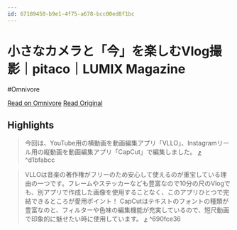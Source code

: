 ```yaml
---
id: 67189450-b9e1-4f75-a678-bcc00ed8f1bc
---
```


# 小さなカメラと「今」を楽しむVlog撮影｜pitaco｜LUMIX Magazine
#Omnivore

[Read on Omnivore](https://omnivore.app/me/vlog-pitaco-lumix-magazine-190f340b909)
[Read Original](https://note.com/lumix_magazine/n/nbe6a0f48faee)

## Highlights

> 今回は、YouTube用の横動画を動画編集アプリ「VLLO」、Instagramリール用の縦動画を動画編集アプリ「CapCut」で編集しました。 [⤴️](https://omnivore.app/me/vlog-pitaco-lumix-magazine-190f340b909#d1bfabcc-0728-4276-98ff-8d9c80e0afd1)  ^d1bfabcc

> VLLOは音楽の著作権がフリーのため安心して使えるのが重宝している理由の一つです。フレームやステッカーなども豊富なので10分の尺のVlogでも、別アプリで作成した画像を使用することなく、このアプリひとつで完結できるところが愛用ポイント！
> CapCutはテキストのフォントの種類が豊富なのと、フィルターや色味の編集機能が充実しているので、短尺動画で印象的に魅せたい時に使用しています。 [⤴️](https://omnivore.app/me/vlog-pitaco-lumix-magazine-190f340b909#690fce36-ecb4-4ced-8724-d0b3bb87bf5d)  ^690fce36

